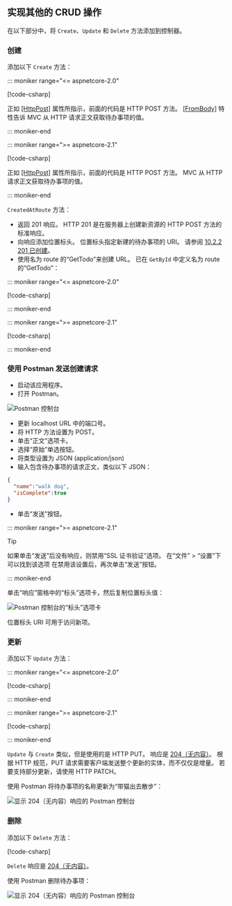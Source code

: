 ## <a name="implement-the-other-crud-operations"></a>实现其他的 CRUD 操作

在以下部分中，将 `Create`、`Update` 和 `Delete` 方法添加到控制器。

### <a name="create"></a>创建

添加以下 `Create` 方法：

::: moniker range="<= aspnetcore-2.0"

[!code-csharp[](../../tutorials/first-web-api/samples/2.0/TodoApi/Controllers/TodoController.cs?name=snippet_Create)]

正如 [[HttpPost]](/dotnet/api/microsoft.aspnetcore.mvc.httppostattribute) 属性所指示，前面的代码是 HTTP POST 方法。 [[FromBody]](/dotnet/api/microsoft.aspnetcore.mvc.frombodyattribute) 特性告诉 MVC 从 HTTP 请求正文获取待办事项的值。

::: moniker-end

::: moniker range=">= aspnetcore-2.1"

[!code-csharp[](../../tutorials/first-web-api/samples/2.1/TodoApi/Controllers/TodoController.cs?name=snippet_Create)]

正如 [[HttpPost]](/dotnet/api/microsoft.aspnetcore.mvc.httppostattribute) 属性所指示，前面的代码是 HTTP POST 方法。 MVC 从 HTTP 请求正文获取待办事项的值。

::: moniker-end

`CreatedAtRoute` 方法：

* 返回 201 响应。 HTTP 201 是在服务器上创建新资源的 HTTP POST 方法的标准响应。
* 向响应添加位置标头。 位置标头指定新建的待办事项的 URI。 请参阅 [10.2.2 201 已创建](https://www.w3.org/Protocols/rfc2616/rfc2616-sec10.html)。
* 使用名为 route 的“GetTodo”来创建 URL。 已在 `GetById` 中定义名为 route 的“GetTodo”：

::: moniker range="<= aspnetcore-2.0"

[!code-csharp[](../../tutorials/first-web-api/samples/2.0/TodoApi/Controllers/TodoController.cs?name=snippet_GetByID&highlight=1-2)]

::: moniker-end

::: moniker range=">= aspnetcore-2.1"

[!code-csharp[](../../tutorials/first-web-api/samples/2.1/TodoApi/Controllers/TodoController.cs?name=snippet_GetByID&highlight=1-2)]

::: moniker-end

### <a name="use-postman-to-send-a-create-request"></a>使用 Postman 发送创建请求

* 启动该应用程序。
* 打开 Postman。

![Postman 控制台](../../tutorials/first-web-api/_static/pmc.png)

* 更新 localhost URL 中的端口号。
* 将 HTTP 方法设置为 POST。
* 单击“正文”选项卡。
* 选择“原始”单选按钮。
* 将类型设置为 JSON (application/json)
* 输入包含待办事项的请求正文，类似以下 JSON：

```json
{
  "name":"walk dog",
  "isComplete":true
}
```

* 单击“发送”按钮。

::: moniker range=">= aspnetcore-2.1"

> [!TIP]
> 如果单击“发送”后没有响应，则禁用“SSL 证书验证”选项。 在“文件” > “设置”下可以找到该选项 在禁用该设置后，再次单击“发送”按钮。

::: moniker-end

单击“响应”窗格中的“标头”选项卡，然后复制位置标头值：

![Postman 控制台的“标头”选项卡](../../tutorials/first-web-api/_static/pmc2.png)

位置标头 URI 可用于访问新项。

### <a name="update"></a>更新

添加以下 `Update` 方法：

::: moniker range="<= aspnetcore-2.0"

[!code-csharp[](../../tutorials/first-web-api/samples/2.0/TodoApi/Controllers/TodoController.cs?name=snippet_Update)]

::: moniker-end

::: moniker range=">= aspnetcore-2.1"

[!code-csharp[](../../tutorials/first-web-api/samples/2.1/TodoApi/Controllers/TodoController.cs?name=snippet_Update)]

::: moniker-end

`Update` 与 `Create` 类似，但是使用的是 HTTP PUT。 响应是 [204（无内容）](https://www.w3.org/Protocols/rfc2616/rfc2616-sec9.html)。 根据 HTTP 规范，PUT 请求需要客户端发送整个更新的实体，而不仅仅是增量。 若要支持部分更新，请使用 HTTP PATCH。

使用 Postman 将待办事项的名称更新为“带猫出去散步”：

![显示 204（无内容）响应的 Postman 控制台](../../tutorials/first-web-api/_static/pmcput.png)

### <a name="delete"></a>删除

添加以下 `Delete` 方法：

[!code-csharp[](../../tutorials/first-web-api/samples/2.0/TodoApi/Controllers/TodoController.cs?name=snippet_Delete)]

`Delete` 响应是 [204（无内容）](https://www.w3.org/Protocols/rfc2616/rfc2616-sec9.html)。

使用 Postman 删除待办事项：

![显示 204（无内容）响应的 Postman 控制台](../../tutorials/first-web-api/_static/pmd.png)
